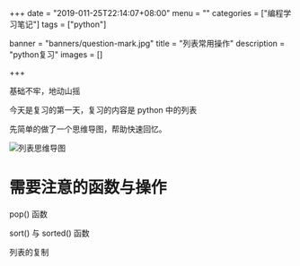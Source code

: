 +++
date = "2019-011-25T22:14:07+08:00"
menu = ""
categories = ["编程学习笔记"]
tags = ["python"]

banner = "banners/question-mark.jpg"
title = "列表常用操作"
description = "python复习"
images = []

+++

基础不牢，地动山摇

今天是复习的第一天，复习的内容是 python 中的列表

先简单的做了一个思维导图，帮助快速回忆。

![列表思维导图](C:\Users\Shinelon\Pictures\素材\编程笔记\python笔记\复习思维导图\列表.png)

# 需要注意的函数与操作

pop() 函数

sort() 与 sorted() 函数

列表的复制